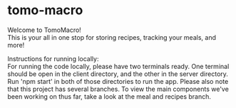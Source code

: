# tomo-macro

Welcome to TomoMacro! 
<br />
This is your all in one stop for storing recipes, tracking your meals, and more!
<br />

Instructions for running locally:<br />
For running the code locally, please have two terminals ready. One terminal should be open in the client directory, and the other in the server directory. Run 'npm start' in both of those directories to run the app. Please also note that this project has several branches. To view the main components we've been working on thus far, take a look at the meal and recipes branch. 



